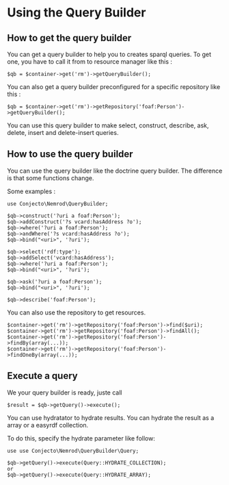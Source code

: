 Using the Query Builder
====

How to get the query builder
------------
You can get a query builder to help you to creates sparql queries.
To get one, you have to call it from to resource manager like this :

    $qb = $container->get('rm')->getQueryBuilder();

You can also get a query builder preconfigured for a specific repository like this :

    $qb = $container->get('rm')->getRepository('foaf:Person')->getQueryBuilder();

You can use this query builder to make select, construct, describe, ask, delete, insert and delete-insert queries.

How to use the query builder
------------
You can use the query builder like the doctrine query builder. The difference is that some functions change.

Some examples :

    use Conjecto\Nemrod\QueryBuilder;

    $qb->construct('?uri a foaf:Person');
    $qb->addConstruct('?s vcard:hasAddress ?o');
    $qb->where('?uri a foaf:Person');
    $qb->andWhere('?s vcard:hasAddress ?o');
    $qb->bind("<uri>", '?uri');

    $qb->select('rdf:type');
    $qb->addSelect('vcard:hasAddress');
    $qb->where('?uri a foaf:Person');
    $qb->bind("<uri>", '?uri');

    $qb->ask('?uri a foaf:Person');
    $qb->bind("<uri>", '?uri');

    $qb->describe('foaf:Person');

You can also use the repository to get resources.

    $container->get('rm')->getRepository('foaf:Person')->find($uri);
    $container->get('rm')->getRepository('foaf:Person')->findAll();
    $container->get('rm')->getRepository('foaf:Person')->findBy(array(...));
    $container->get('rm')->getRepository('foaf:Person')->findOneBy(array(...));

Execute a query
------------
We your query builder is ready, juste call 

    $result = $qb->getQuery()->execute();

You can use hydratator to hydrate results. You can hydrate the result as a array or a easyrdf collection.

To do this, specify the hydrate parameter like follow:

    use use Conjecto\Nemrod\QueryBuilder\Query;
    
    $qb->getQuery()->execute(Query::HYDRATE_COLLECTION);
    or
    $qb->getQuery()->execute(Query::HYDRATE_ARRAY);


